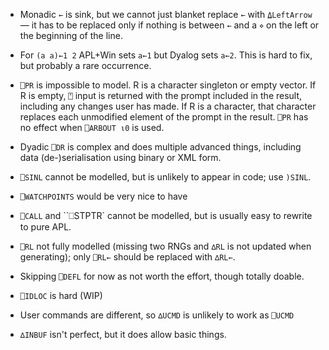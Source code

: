 - Monadic `←` is sink, but we cannot just blanket replace `←` with `⍙LeftArrow` — it has to be replaced only if nothing is between `←` and a `⋄` on the left or the beginning of the line.
* For `(a a)←1 2` APL+Win sets `a←1` but Dyalog sets `a←2`. This is hard to fix, but probably a rare occurrence.

* `⎕PR` is impossible to model. R is a character singleton or empty vector. If R is
   empty, `⍞` input is returned with the prompt included in the result, 
  including any changes user has made. If R is a character, that character
   replaces each unmodified element of the prompt in the result. `⎕PR` has 
  no effect when `⎕ARBOUT ⍳0` is used.

* Dyadic `⎕DR` is complex and does multiple advanced things, including data (de-)serialisation using binary or XML form.

* `⎕SINL` cannot be modelled, but is unlikely to appear in code; use `)SINL`.

* `⎕WATCHPOINTS` would be very nice to have

* `⎕CALL` and ``⎕STPTR` cannot be modelled, but is usually easy to rewrite to pure APL.

* `⎕RL` not fully modelled (missing two RNGs and `∆RL` is not updated when generating); only `⎕RL←` should be replaced with `∆RL←`.

* Skipping `⎕DEFL` for now as not worth the effort, though totally doable.

* `⎕IDLOC` is hard (WIP)

* User commands are different, so `∆UCMD` is unlikely to work as `⎕UCMD`

* `∆INBUF` isn't perfect, but it does allow basic things.

